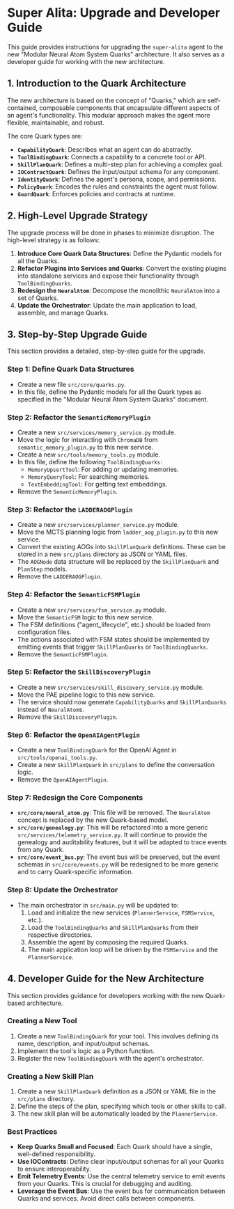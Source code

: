 # Super Alita: Upgrade and Developer Guide

This guide provides instructions for upgrading the `super-alita` agent to the new "Modular Neural Atom System Quarks" architecture. It also serves as a developer guide for working with the new architecture.

## 1. Introduction to the Quark Architecture

The new architecture is based on the concept of "Quarks," which are self-contained, composable components that encapsulate different aspects of an agent's functionality. This modular approach makes the agent more flexible, maintainable, and robust.

The core Quark types are:
- **`CapabilityQuark`**: Describes what an agent can do abstractly.
- **`ToolBindingQuark`**: Connects a capability to a concrete tool or API.
- **`SkillPlanQuark`**: Defines a multi-step plan for achieving a complex goal.
- **`IOContractQuark`**: Defines the input/output schema for any component.
- **`IdentityQuark`**: Defines the agent's persona, scope, and permissions.
- **`PolicyQuark`**: Encodes the rules and constraints the agent must follow.
- **`GuardQuark`**: Enforces policies and contracts at runtime.

## 2. High-Level Upgrade Strategy

The upgrade process will be done in phases to minimize disruption. The high-level strategy is as follows:

1.  **Introduce Core Quark Data Structures**: Define the Pydantic models for all the Quarks.
2.  **Refactor Plugins into Services and Quarks**: Convert the existing plugins into standalone services and expose their functionality through `ToolBindingQuarks`.
3.  **Redesign the `NeuralAtom`**: Decompose the monolithic `NeuralAtom` into a set of Quarks.
4.  **Update the Orchestrator**: Update the main application to load, assemble, and manage Quarks.

## 3. Step-by-Step Upgrade Guide

This section provides a detailed, step-by-step guide for the upgrade.

### Step 1: Define Quark Data Structures

- Create a new file `src/core/quarks.py`.
- In this file, define the Pydantic models for all the Quark types as specified in the "Modular Neural Atom System Quarks" document.

### Step 2: Refactor the `SemanticMemoryPlugin`

- Create a new `src/services/memory_service.py` module.
- Move the logic for interacting with `ChromaDB` from `semantic_memory_plugin.py` to this new service.
- Create a new `src/tools/memory_tools.py` module.
- In this file, define the following `ToolBindingQuarks`:
    - `MemoryUpsertTool`: For adding or updating memories.
    - `MemoryQueryTool`: For searching memories.
    - `TextEmbeddingTool`: For getting text embeddings.
- Remove the `SemanticMemoryPlugin`.

### Step 3: Refactor the `LADDERAOGPlugin`

- Create a new `src/services/planner_service.py` module.
- Move the MCTS planning logic from `ladder_aog_plugin.py` to this new service.
- Convert the existing AOGs into `SkillPlanQuark` definitions. These can be stored in a new `src/plans` directory as JSON or YAML files.
- The `AOGNode` data structure will be replaced by the `SkillPlanQuark` and `PlanStep` models.
- Remove the `LADDERAOGPlugin`.

### Step 4: Refactor the `SemanticFSMPlugin`

- Create a new `src/services/fsm_service.py` module.
- Move the `SemanticFSM` logic to this new service.
- The FSM definitions ("agent_lifecycle", etc.) should be loaded from configuration files.
- The actions associated with FSM states should be implemented by emitting events that trigger `SkillPlanQuarks` or `ToolBindingQuarks`.
- Remove the `SemanticFSMPlugin`.

### Step 5: Refactor the `SkillDiscoveryPlugin`

- Create a new `src/services/skill_discovery_service.py` module.
- Move the PAE pipeline logic to this new service.
- The service should now generate `CapabilityQuarks` and `SkillPlanQuarks` instead of `NeuralAtom`s.
- Remove the `SkillDiscoveryPlugin`.

### Step 6: Refactor the `OpenAIAgentPlugin`

- Create a new `ToolBindingQuark` for the OpenAI Agent in `src/tools/openai_tools.py`.
- Create a new `SkillPlanQuark` in `src/plans` to define the conversation logic.
- Remove the `OpenAIAgentPlugin`.

### Step 7: Redesign the Core Components

- **`src/core/neural_atom.py`**: This file will be removed. The `NeuralAtom` concept is replaced by the new Quark-based model.
- **`src/core/genealogy.py`**: This will be refactored into a more generic `src/services/telemetry_service.py`. It will continue to provide the genealogy and auditability features, but it will be adapted to trace events from any Quark.
- **`src/core/event_bus.py`**: The event bus will be preserved, but the event schemas in `src/core/events.py` will be redesigned to be more generic and to carry Quark-specific information.

### Step 8: Update the Orchestrator

- The main orchestrator in `src/main.py` will be updated to:
    1.  Load and initialize the new services (`PlannerService`, `FSMService`, etc.).
    2.  Load the `ToolBindingQuarks` and `SkillPlanQuarks` from their respective directories.
    3.  Assemble the agent by composing the required Quarks.
    4.  The main application loop will be driven by the `FSMService` and the `PlannerService`.

## 4. Developer Guide for the New Architecture

This section provides guidance for developers working with the new Quark-based architecture.

### Creating a New Tool

1.  Create a new `ToolBindingQuark` for your tool. This involves defining its name, description, and input/output schemas.
2.  Implement the tool's logic as a Python function.
3.  Register the new `ToolBindingQuark` with the agent's orchestrator.

### Creating a New Skill Plan

1.  Create a new `SkillPlanQuark` definition as a JSON or YAML file in the `src/plans` directory.
2.  Define the steps of the plan, specifying which tools or other skills to call.
3.  The new skill plan will be automatically loaded by the `PlannerService`.

### Best Practices

-   **Keep Quarks Small and Focused**: Each Quark should have a single, well-defined responsibility.
-   **Use IOContracts**: Define clear input/output schemas for all your Quarks to ensure interoperability.
-   **Emit Telemetry Events**: Use the central telemetry service to emit events from your Quarks. This is crucial for debugging and auditing.
-   **Leverage the Event Bus**: Use the event bus for communication between Quarks and services. Avoid direct calls between components.
